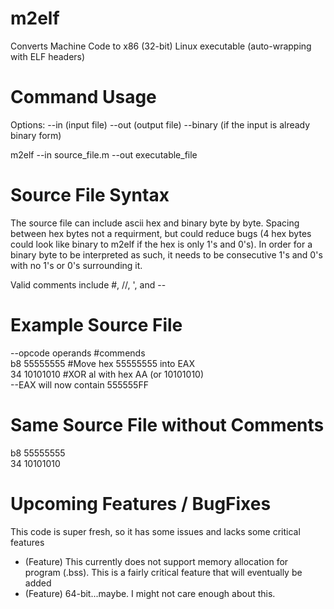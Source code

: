 m2elf
=====

Converts Machine Code to x86 (32-bit) Linux executable (auto-wrapping with ELF headers)

Command Usage
=====
Options:
--in (input file)
--out (output file)
--binary (if the input is already binary form)

m2elf --in source_file.m --out executable_file

Source File Syntax
=====
The source file can include ascii hex and binary byte by byte. Spacing between hex bytes not a requirment, but could reduce bugs (4 hex bytes could look like binary to m2elf if the hex is only 1's and 0's). In order for a binary byte to be interpreted as such, it needs to be consecutive 1's and 0's with no 1's or 0's surrounding it.

Valid comments include #, //, ', and --

Example Source File
=====
--opcode   operands  #commends<br>
b8        55555555  #Move hex 55555555 into EAX<br>
34        10101010  #XOR al with hex AA (or 10101010)<br>
--EAX will now contain 555555FF

Same Source File without Comments
=====
b8        55555555<br>
34        10101010<br>

Upcoming Features / BugFixes
=====
This code is super fresh, so it has some issues and lacks some critical features
* (Feature) This currently does not support memory allocation for program (.bss). This is a fairly critical feature that will eventually be added
* (Feature) 64-bit...maybe. I might not care enough about this.
